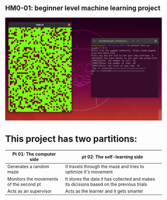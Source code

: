 ## HM0-01: beginner level machine learning project
![Demo](/img/demo.png)
# This project has two partitions:
Pt 01: The computer side | pt 02: The self-learning side
------------ | -------------
Generates a random maze | It travels through the maze and tries to optimize it's movement
Monitors the movements of the second pt | It stores the data it has collected and makes its dicisions based on the previous trials
Acts as an supervisor | Acts as the learner and it gets smarter
